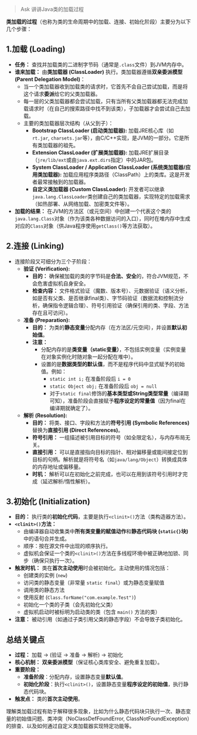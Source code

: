 > Ask
> 讲讲Java类的加载过程


**类加载的过程**（也称为类的生命周期中的加载、连接、初始化阶段）主要分为以下几个步骤：

## 1.加载 (Loading)
*   **任务：** 查找并加载类的二进制字节码（通常是`.class`文件）到JVM内存中。
*   **谁来加载：** 由**类加载器 (ClassLoader)** 执行。类加载器遵循**双亲委派模型 (Parent Delegation Model)**：
    *   当一个类加载器收到加载类的请求时，它首先不会自己尝试加载，而是将这个请求**委派**给它的父类加载器。
    *   每一层的父类加载器都会尝试加载，只有当所有父类加载器都无法完成加载请求时（在自己的搜索路径中找不到该类），子加载器才会尝试自己去加载。
    *   主要的类加载器层次结构（从父到子）：
        *   **Bootstrap ClassLoader (启动类加载器):** 加载JRE核心库（如`rt.jar`, `charsets.jar`等），由C/C++实现，是JVM的一部分。它是所有类加载器的祖先。
        *   **Extension ClassLoader (扩展类加载器):** 加载JRE扩展目录（`jre/lib/ext`或由`java.ext.dirs`指定）中的JAR包。
        *   **System ClassLoader / Application ClassLoader (系统类加载器/应用类加载器):** 加载应用程序类路径（ClassPath）上的类库。这是开发者最常接触到的加载器。
        *   **自定义类加载器 (Custom ClassLoader):** 开发者可以继承`java.lang.ClassLoader`类创建自己的类加载器，实现特定的加载需求（如热部署、从网络加载、加密类文件等）。
*   **加载的结果：** 在JVM的方法区（或元空间）中创建一个代表这个类的`java.lang.Class`对象（作为该类各种数据访问的入口），同时在堆内存中生成对应的`Class`对象（供Java程序使用`getClass()`等方法获取）。

## 2.连接 (Linking)
*   连接阶段又可细分为三个子阶段：
    *   **验证 (Verification):**
        *   **目的：** 确保被加载的类的字节码是**合法、安全**的，符合JVM规范，不会危害虚拟机自身安全。
        *   **检查内容：** 文件格式验证（魔数、版本号）、元数据验证（语义分析，如是否有父类、是否继承final类）、字节码验证（数据流和控制流分析，确保指令逻辑合理）、符号引用验证（确保引用的类、字段、方法存在且可访问）。
    *   **准备 (Preparation):**
        *   **目的：** 为类的**静态变量**分配内存（在方法区/元空间），并设置**默认初始值**。
        *   **注意：**
            *   分配内存的是**类变量（static变量）**，不包括实例变量（实例变量在对象实例化时随对象一起分配在堆中）。
            *   设置的是**数据类型的默认值**，而不是程序代码中显式赋予的初始值。例如：
                *   `static int i;` 在准备阶段后 `i = 0`
                *   `static Object obj;` 在准备阶段后 `obj = null`
                *   对于`static final`修饰的**基本类型或String类型常量**（编译期可知），准备阶段会直接赋予**程序设定的常量值**（因为final在编译期就确定了）。
    *   **解析 (Resolution):**
        *   **目的：** 将类、接口、字段和方法的**符号引用 (Symbolic References)** 替换为**直接引用 (Direct References)**。
        *   **符号引用：** 一组描述被引用目标的符号（如全限定名），与内存布局无关。
        *   **直接引用：** 可以是直接指向目标的指针、相对偏移量或能间接定位到目标的句柄。解析就是将符号名（如`java/lang/Object`）转换成具体的内存地址或偏移量。
        *   **时机：** 解析可以在初始化之前完成，也可以在用到该符号引用时才完成（延迟解析/惰性解析）。

## 3.初始化 (Initialization)
*   **目的：** 执行类的**初始化代码**，主要是执行`<clinit>()`方法（类构造器方法）。
*   **`<clinit>()`方法：**
    *   由编译器自动收集类中**所有类变量的赋值动作**和**静态代码块 (`static{}`块)** 中的语句合并生成。
    *   顺序：按在源文件中出现的顺序执行。
    *   虚拟机会保证一个类的`<clinit>()`方法在多线程环境中被正确地加锁、同步（确保只执行一次）。
*   **触发时机：** 类在**首次主动使用**时会被初始化。主动使用的情况包括：
    *   创建类的实例 (`new`)
    *   访问类的静态变量（非常量 `static final`）或为静态变量赋值
    *   调用类的静态方法
    *   使用反射 (`Class.forName("com.example.Test")`)
    *   初始化一个类的子类（会先初始化父类）
    *   虚拟机启动时被标明为启动类的类（包含 `main()` 方法的类）
*   **注意：** 被动引用（如通过子类引用父类的静态字段）不会导致子类初始化。

## 总结关键点

*   **过程：** 加载 -> (验证 -> 准备 -> 解析) -> 初始化
*   **核心机制：** **双亲委派模型**（保证核心类库安全、避免重复加载）。
*   **重要阶段：**
    *   **准备阶段**：分配内存，设置静态变量**默认值**。
    *   **初始化阶段**：执行`<clinit>()`，设置静态变量**程序设定的初始值**，执行静态代码块。
*   **触发点：** 类的**首次主动使用**。

理解类加载过程有助于解释很多现象，比如为什么静态代码块只执行一次、静态变量的初始值问题、类冲突（NoClassDefFoundError, ClassNotFoundException）的排查、以及如何通过自定义类加载器实现特定功能等。